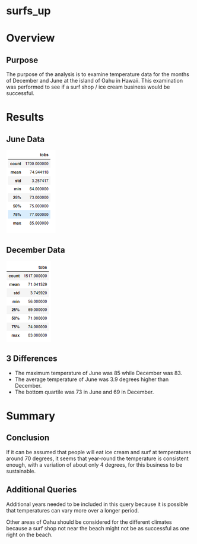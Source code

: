 # surfs_up

# Overview
## Purpose
The purpose of the analysis is to examine temperature data for the months of December and June at the island of Oahu in Hawaii. This examination was performed to see if a surf shop / ice cream business would be successful. 

# Results
## June Data
![June Table]( https://github.com/AlexGeiger1/surfs_up/blob/main/Data/June.png)
## December Data
![December Table]( https://github.com/AlexGeiger1/surfs_up/blob/main/Data/December.png)
## 3 Differences
- The maximum temperature of June was 85 while December was 83.
- The average temperature of June was 3.9 degrees higher than December.
- The bottom quartile was 73 in June and 69 in December. 

# Summary
## Conclusion
If it can be assumed that people will eat ice cream and surf at temperatures around 70 degrees, it seems that year-round the temperature is consistent enough, with a variation of about only 4 degrees, for this business to be sustainable.

## Additional Queries
Additional years needed to be included in this query because it is possible that temperatures can vary more over a longer period.

Other areas of Oahu should be considered for the different climates because a surf shop not near the beach might not be as successful as one right on the beach.  
